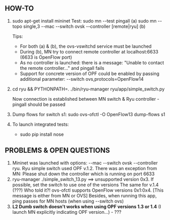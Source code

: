 ## HOW-TO
1. sudo apt-get install mininet
   Test: sudo mn --test pingall                                                   (a)
         sudo mn --topo single,3 --mac --switch ovsk --controller [remote|ryu]    (b)
   
   Tips:
   * For both (a) & (b), the ovs-vswitchd service must be launched
   * During (b), MN try to connect remote controller at localhost:6633 (6633 is OpenFlow port)
   * As no controller is launched: there is a message: "Unable to contact the remote controller..." and pingall fails
   * Support for concrete version of OPF could be enabled by passing additional parameter: --switch ovs,protocols=OpenFlow14

2. cd ryu && PYTHONPATH=.
   ./bin/ryu-manager ryu/app/simple_switch.py

   Now connection is established between MN switch & Ryu controller - pingall should be passed

3. Dump flows for switch s1: sudo ovs-ofctl -O OpenFlow13 dump-flows s1

4. To launch integrated tests:
   - sudo pip install nose


## PROBLEMS & OPEN QUESTIONS

1. Mininet was launched with options: --mac --switch ovsk --controller ryu. Ryu simple switch used OPF v.1.2.
   There was an exception from MN: Please shut down the controller which is running on port 6633
2. ryu-manager ./simple_switch_13.py ==> unsupported version 0x3. If possible, set the switch to use one of the versions
   The same for v.1.4 (???)
   Who told it?! ovs-ofctl supports OpenFlow versions 0x1:0x4. [This message is either from MN or OVS]
   Besides, when running this app, ping passes for MN hosts (when using --switch ovs)
3. **L2 Dumb switch doesn't works when using OPF versions 1.3 or 1.4** (I launch MN explicitly indicating OPF version...) - ???
